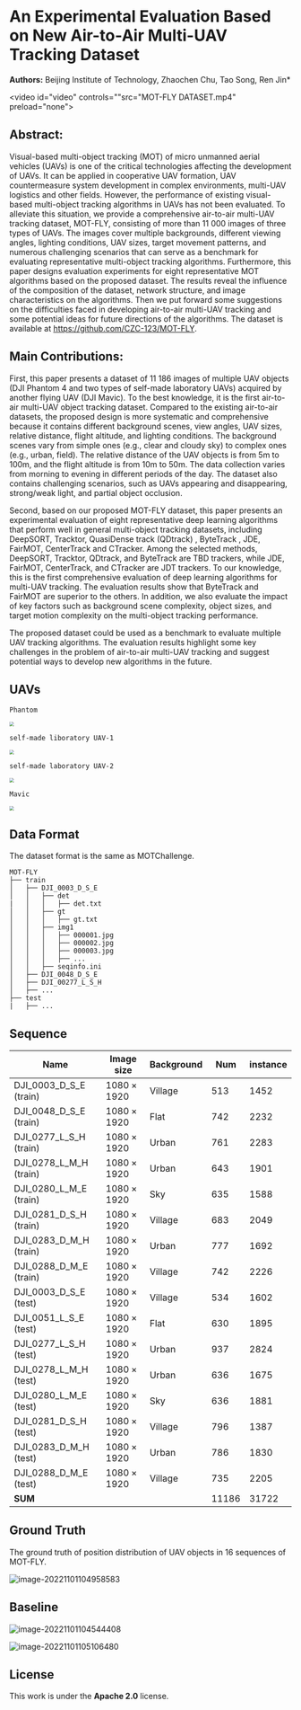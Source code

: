 # An Experimental Evaluation Based on New Air-to-Air Multi-UAV Tracking Dataset

**Authors:** Beijing Institute of Technology, Zhaochen Chu, Tao Song, Ren Jin*

<video id="video" controls=""src="MOT-FLY DATASET.mp4" preload="none">

## Abstract:

Visual-based multi-object tracking (MOT) of micro unmanned aerial vehicles (UAVs) is one of the critical technologies affecting the development of UAVs. It can be applied in cooperative UAV formation, UAV countermeasure system development in complex environments, multi-UAV logistics and other fields. However, the performance of existing visual-based multi-object tracking algorithms in UAVs has not been evaluated. To alleviate this situation, we provide a comprehensive air-to-air multi-UAV tracking dataset, MOT-FLY, consisting of more than 11 000 images of three types of UAVs. The images cover multiple backgrounds, different viewing angles, lighting conditions, UAV sizes, target movement patterns, and numerous challenging scenarios that can serve as a benchmark for evaluating representative multi-object tracking algorithms. Furthermore, this paper designs evaluation experiments for eight representative MOT algorithms based on the proposed dataset. The results reveal the influence of the composition of the dataset, network structure, and image characteristics on the algorithms. Then we put forward some suggestions on the difficulties faced in developing air-to-air multi-UAV tracking and some potential ideas for future directions of the algorithms. The dataset is available at https://github.com/CZC-123/MOT-FLY.

## Main Contributions:

First, this paper presents a dataset of 11 186 images of multiple UAV objects (DJI Phantom 4 and two types of self-made laboratory UAVs) acquired by another flying UAV (DJI Mavic). To the best knowledge, it is the first air-to-air multi-UAV object tracking dataset. Compared to the existing air-to-air datasets, the proposed design is more systematic and comprehensive because it contains different background scenes, view angles, UAV sizes, relative distance, flight altitude, and lighting conditions. The background scenes vary from simple ones (e.g., clear and cloudy sky) to complex ones (e.g., urban, field). The relative distance of the UAV objects is from 5m to 100m, and the flight altitude is from 10m to 50m. The data collection varies from morning to evening in different periods of the day. The dataset also contains challenging scenarios, such as UAVs appearing and disappearing, strong/weak light, and partial object occlusion. 

Second, based on our proposed MOT-FLY dataset, this paper presents an experimental evaluation of eight representative deep learning algorithms that perform well in general multi-object tracking datasets, including DeepSORT, Tracktor, QuasiDense track (QDtrack) , ByteTrack , JDE, FairMOT, CenterTrack and CTracker. Among the selected methods, DeepSORT, Tracktor, QDtrack, and ByteTrack are TBD trackers, while JDE, FairMOT, CenterTrack, and CTracker are JDT trackers. To our knowledge, this is the first comprehensive evaluation of deep learning algorithms for multi-UAV tracking. The evaluation results show that ByteTrack and FairMOT are superior to the others. In addition, we also evaluate the impact of key factors such as background scene complexity, object sizes, and target motion complexity on the multi-object tracking performance.

The proposed dataset could be used as a benchmark to evaluate multiple UAV tracking algorithms. The evaluation results highlight some key challenges in the problem of air-to-air multi-UAV tracking and suggest potential ways to develop new algorithms in the future.

## UAVs

`Phantom`

<img src="README/Phantom_02.jpg" style="zoom:50%;" />



`self-made liboratory UAV-1`

<img src="README/680_02.jpg" style="zoom:50%;" />



`self-made laboratory UAV-2`

<img src="README/laboratory_UAV-2.jpg" style="zoom:50%;" />



`Mavic`

<img src="README/mavic_01.jpg" style="zoom:50%;" />

## Data Format

The dataset format is the same as MOTChallenge.

```
MOT-FLY
├── train
│   ├── DJI_0003_D_S_E
│   │   ├── det
|   │   │   ├── det.txt
│   │   ├── gt
│   │   │   ├── gt.txt
│   │   ├── img1
│   │   │   ├── 000001.jpg
│   │   │   ├── 000002.jpg
│   │   │   ├── 000003.jpg
│   │   │   ├── ...
│   │   ├── seqinfo.ini
│   ├── DJI_0048_D_S_E
│   ├── DJI_00277_L_S_H
│   ├── ...
├── test
|   ├── ...
```

## Sequence

| Name                   | Image size       | Background | Num   | instance |
| ---------------------- | ---------------- | ---------- | ----- | -------- |
| DJI_0003_D_S_E (train) | $1080\times1920$ | Village    | 513   | 1452     |
| DJI_0048_D_S_E (train) | $1080\times1920$ | Flat       | 742   | 2232     |
| DJI_0277_L_S_H (train) | $1080\times1920$ | Urban      | 761   | 2283     |
| DJI_0278_L_M_H (train) | $1080\times1920$ | Urban      | 643   | 1901     |
| DJI_0280_L_M_E (train) | $1080\times1920$ | Sky        | 635   | 1588     |
| DJI_0281_D_S_H (train) | $1080\times1920$ | Village    | 683   | 2049     |
| DJI_0283_D_M_H (train) | $1080\times1920$ | Urban      | 777   | 1692     |
| DJI_0288_D_M_E (train) | $1080\times1920$ | Village    | 742   | 2226     |
| DJI_0003_D_S_E (test)  | $1080\times1920$ | Village    | 534   | 1602     |
| DJI_0051_L_S_E (test)  | $1080\times1920$ | Flat       | 630   | 1895     |
| DJI_0277_L_S_H (test)  | $1080\times1920$ | Urban      | 937   | 2824     |
| DJI_0278_L_M_H (test)  | $1080\times1920$ | Urban      | 636   | 1675     |
| DJI_0280_L_M_E (test)  | $1080\times1920$ | Sky        | 636   | 1881     |
| DJI_0281_D_S_H (test)  | $1080\times1920$ | Village    | 796   | 1387     |
| DJI_0283_D_M_H (test)  | $1080\times1920$ | Urban      | 786   | 1830     |
| DJI_0288_D_M_E (test)  | $1080\times1920$ | Village    | 735   | 2205     |
| **SUM**                |                  |            | 11186 | 31722    |

## Ground Truth

The ground truth of position distribution of UAV objects in 16 sequences of MOT-FLY.

![image-20221101104958583](README/image-20221101104958583.png)

## Baseline

![image-20221101104544408](README/image-20221101104544408.png)

![image-20221101105106480](README/image-20221101105106480.png)

## License

This work is under the **Apache 2.0** license.